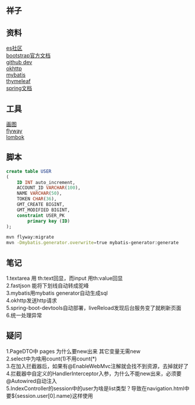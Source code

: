## 祥子

## 资料
[es社区](https://elasticsearch.cn/)  
[bootstrap官方文档](https://v3.bootcss.com/)  
[github dev](https://developer.github.com/apps/building-oauth-apps/creating-an-oauth-app/)  
[okhttp](https://square.github.io/okhttp/)  
[mybatis](https://mybatis.org/spring-boot-starter/mybatis-spring-boot-test-autoconfigure/index.html)  
[thymeleaf](https://www.thymeleaf.org/doc/tutorials/3.0/usingthymeleaf.html)  
[spring文档](https://docs.spring.io/spring/docs/5.0.1.RELEASE/spring-framework-reference/)  

## 工具
[画图](https://www.visual-paradigm.com/cn/)  
[flyway](https://flywaydb.org/getstarted/firststeps/maven)  
[lombok](https://projectlombok.org/)  

## 脚本
```sql
create table USER
(
	ID INT auto_increment,
	ACCOUNT_ID VARCHAR(100),
	NAME VARCHAR(50),
	TOKEN CHAR(36),
	GMT_CREATE BIGINT,
	GMT_MODIFIED BIGINT,
	constraint USER_PK
		primary key (ID)
);
```
```bash
mvn flyway:migrate
mvn -Dmybatis.generator.overwrite=true mybatis-generator:generate
```

## 笔记
1.textarea 用 th:text回显，而input 用th:value回显  
2.fastjson 能将下划线自动转成驼峰  
3.mybatis用mybatis generator自动生成sql  
4.okhttp发送http请求  
5.spring-boot-devtools自动部署，liveReload发现后台服务变了就刷新页面  
6.统一处理异常

## 疑问
1.PageDTO中 pages 为什么要new出来 其它变量无需new  
2.select中为啥用count(1)不用count(*)  
3.在加入拦截器后，如果有@EnableWebMvc注解就会找不到资源，去掉就好了  
4.拦截器中自定义的HandlerInterceptor入参，为什么不能new出来，必须要@Autowired自动注入  
5.IndexController的session中的user为啥是list类型？导致在navigation.html中要${session.user[0].name}这样使用  
